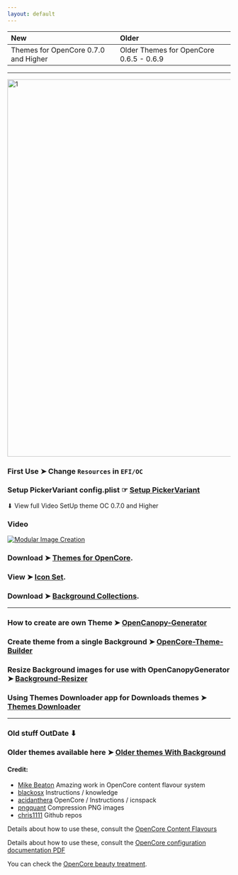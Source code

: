 ```yaml
---
layout: default
---
```


New|Older
:----|:----
Themes for OpenCore 0.7.0 and Higher|Older Themes for OpenCore 0.6.5 - 0.6.9

------------------------------------------------------------------------------

<img width="850" alt="1" src="https://user-images.githubusercontent.com/6248794/216762076-d1e09e6d-53cb-4910-a6aa-99d9e4aabd3b.png">


### First Use ➤  Change `Resources` in `EFI/OC`

### Setup PickerVariant config.plist  ☞ [Setup PickerVariant](https://github.com/chris1111/My-Simple-OC-Themes/blob/master/Setup-PickerVariant.md)

⬇︎ View full Video SetUp theme OC 0.7.0 and Higher

### Video

[![Modular Image Creation](https://user-images.githubusercontent.com/6248794/185791797-577c1804-cbdb-4c9e-a6f7-fab3b8da6355.png)](https://youtu.be/jMYX4xlTJEE)


### Download ➤ [Themes for OpenCore](https://github.com/chris1111/My-Simple-OC-Themes/blob/master/Download.md).

### View ➤ [Icon Set](https://github.com/chris1111/My-Simple-OC-Themes/blob/master/Icon%20Set.md).

### Download ➤ [Background Collections](https://github.com/chris1111/My-Simple-OC-Themes/blob/master/Background%20Collections.md).

------------------------------------------------------------------------------
### How to create are own Theme ➤ [OpenCanopy-Generator](https://github.com/chris1111/OpenCanopy-Generator)

### Create theme from a single Background ➤ [OpenCore-Theme-Builder](https://github.com/chris1111/OpenCore-Theme-Builder)

### Resize Background images for use with OpenCanopyGenerator ➤ [Background-Resizer](https://github.com/chris1111/Background-Resizer)


### Using Themes Downloader app for Downloads themes ➤ [Themes Downloader](https://github.com/chris1111/My-Simple-OC-Themes/blob/master/Themes%20Downloader.md)


------------------------------------------------------------------------------

### Old stuff OutDate ⬇︎

### Older themes available here ➤ [Older themes With Background](https://github.com/chris1111/My-Simple-OC-Themes/tree/master/Resources-0.6.6)

#### Credit:
- [Mike Beaton](https://github.com/mikebeaton) Amazing work in OpenCore content flavour system
- [blackosx](https://github.com/blackosx) Instructions / knowledge
- [acidanthera](https://github.com/acidanthera/OpenCorePkg) OpenCore / Instructions / icnspack
- [pngquant](https://pngquant.org) Compression PNG images
- [chris1111](https://github.com/chris1111/) Github repos

Details about how to use these, consult the [OpenCore Content Flavours](https://github.com/acidanthera/OpenCorePkg/blob/master/Docs/Flavours.md)

Details about how to use these, consult the [OpenCore configuration documentation PDF](https://github.com/acidanthera/OpenCorePkg/blob/master/Docs/Configuration.pdf)

You can check the [OpenCore beauty treatment](https://dortania.github.io/OpenCore-Post-Install/cosmetic/gui.html#setting-up-opencores-gui).
